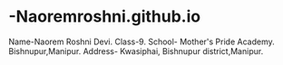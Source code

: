 # -Naoremroshni.github.io
Name-Naorem Roshni Devi.
Class-9.
School- Mother's Pride Academy.
Bishnupur,Manipur.
Address- Kwasiphai, Bishnupur district,Manipur.




